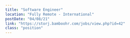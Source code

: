 ```yaml
---
title: "Software Engineer"
location: "Fully Remote - International"
postDate: "04/08/21"
link: "https://storj.bamboohr.com/jobs/view.php?id=42"
class: "position"
---
```

